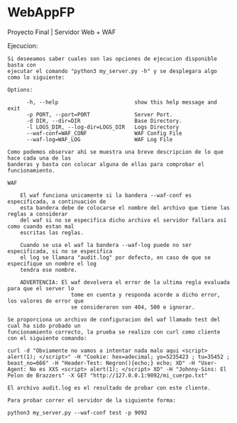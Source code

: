 # WebAppFP
Proyecto Final | Servidor Web + WAF

Ejecucion:

	Si deseeamos saber cuales son las opciones de ejecucion disponible basta con
	ejecutar el comando "python3 my_server.py -h" y se desplegara algo como lo siguiente:

	Options:

		  -h, --help						show this help message and exit
		  -p PORT, --port=PORT  			Server Port.
		  -d DIR, --dir=DIR     			Base Directory.
		  -l LOGS_DIR, --log-dir=LOGS_DIR	Logs Directory
		  --waf-conf=WAF_CONF   			WAF Config File
		  --waf-log=WAF_LOG     			WAF Log File

	Como podemos observar ahí se muestra una breve descripcion de lo que hace cada una de las
	banderas y basta con colocar alguna de ellas para comprobar el funcionamiento.

	WAF

		El waf funciona unicamente si la bandera --waf-conf es especificada, a continuación de
		esta bandera debe de colocarse el nombre del archivo que tiene las reglas a considerar
		del waf si no se especifica dicho archivo el servidor fallara así como cuando estan mal
		escritas las reglas.

		Cuando se usa el waf la bandera --waf-log puede no ser especificada, si no se especifica
		el log se llamara "audit.log" por defecto, en caso de que se especifique un nombre el log
		tendra ese nombre.

		ADVERTENCIA: El waf devolvera el error de la ultima regla evaluada para que el server lo
						tome en cuenta y responda acorde a dicho error, los valores de error que
						se consideraron son 404, 500 e ignorar.

	Se proporciona un archivo de configuracion del waf llamado test del cual ha sido probado un
	funcionamiento correcto, la prueba se realizo con curl como cliente con el siguiente comando:

	curl -d "Obviamente no vamos a intentar nada malo aqui <script> alert(1); </script>" -H "Cookie: hex=adecimal; yo=5235423 ; tu=35452 ; beast_no=666" -H "Header-Test: Negron(){echo;} echo; XD" -H "User-Agent: No es XXS <script> alert(1); </script> XD" -H "Johnny-Sins: El Pelon de Brazzers" -X GET "http://127.0.0.1:9092/mi_cuerpo.txt"

	El archivo audit.log es el resultado de probar con este cliente.

	Para probar correr el servidor de la siguiente forma:

	python3 my_server.py --waf-conf test -p 9092